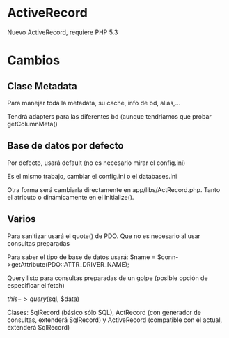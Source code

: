 ActiveRecord
============

Nuevo ActiveRecord, requiere PHP 5.3


Cambios
=======

Clase Metadata
--------------
Para manejar toda la metadata, su cache, info de bd, alias,... 

Tendrá adapters para las diferentes bd (aunque tendriamos que probar getColumnMeta()


Base de datos por defecto
-------------------
Por defecto, usará default (no es necesario mirar el config.ini)

Es el mismo trabajo, cambiar el config.ini o el databases.ini

Otra forma será cambiarla directamente en app/libs/ActRecord.php. Tanto el atributo o dinámicamente en el initialize().

Varios
------
Para sanitizar usará el quote() de PDO. Que no es necesario al usar consultas preparadas

Para saber el tipo de base de datos usará: $name = $conn->getAttribute(PDO::ATTR_DRIVER_NAME);

Query listo para consultas preparadas  de un golpe (posible opción de especificar el fetch)

$this->query($sql, $data)

Clases: SqlRecord (básico sólo SQL), ActRecord (con generador de consultas, extenderá SqlRecord) y ActiveRecord (compatible con el actual, extenderá SqlRecord)



